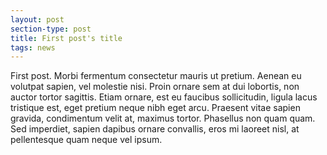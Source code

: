 ```yaml
---
layout: post
section-type: post
title: First post's title
tags: news
---
```


First post. Morbi fermentum consectetur mauris ut pretium. Aenean eu volutpat sapien, vel molestie nisi. Proin ornare sem at dui lobortis, non auctor tortor sagittis. Etiam ornare, est eu faucibus sollicitudin, ligula lacus tristique est, eget pretium neque nibh eget arcu. Praesent vitae sapien gravida, condimentum velit at, maximus tortor. Phasellus non quam quam. Sed imperdiet, sapien dapibus ornare convallis, eros mi laoreet nisl, at pellentesque quam neque vel ipsum.